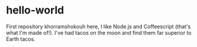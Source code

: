 # hello-world
First repository
khorramshokouh here, I like Node.js and Coffeescript (that's what I'm made of!).
I've had tacos on the moon and find them far superior to Earth tacos.
